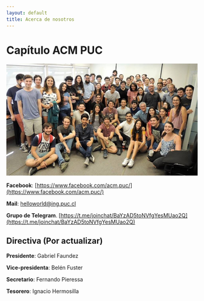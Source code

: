 ```yaml
---
layout: default
title: Acerca de nosotros
---
```


# Capítulo ACM PUC
![](/assets/capitulo_fondo.jpg)


**Facebook**: [https://www.facebook.com/acm.puc/](https://www.facebook.com/acm.puc/)

**Mail**: helloworld@ing.puc.cl

**Grupo de Telegram**. [https://t.me/joinchat/BaYzAD5toNVfgYesMUao2Q](https://t.me/joinchat/BaYzAD5toNVfgYesMUao2Q) 

## Directiva (Por actualizar)

**Presidente**: Gabriel Faundez

**Vice-presidenta**: Belén Fuster

**Secretario**: Fernando Pieressa

**Tesorero**: Ignacio Hermosilla



